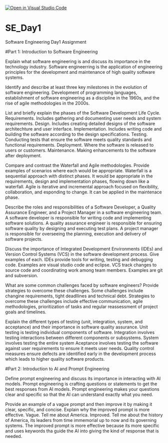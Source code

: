 [![Open in Visual Studio Code](https://classroom.github.com/assets/open-in-vscode-2e0aaae1b6195c2367325f4f02e2d04e9abb55f0b24a779b69b11b9e10269abc.svg)](https://classroom.github.com/online_ide?assignment_repo_id=16970988&assignment_repo_type=AssignmentRepo)
# SE_Day1
Software Engineering Day1 Assignment

#Part 1: Introduction to Software Engineering

Explain what software engineering is and discuss its importance in the technology industry.
Software engineerring is the application of engineering principles for the development and maintenance of high quality software systems.

Identify and describe at least three key milestones in the evolution of software engineering.
Development of programming languages, establishment of software engineering as a discipline in the 1960s, and the rise of agile methodologies in the 2000s.

List and briefly explain the phases of the Software Development Life Cycle.
Requirements. Includes gathering and documenting user needs and system requirements.
Design. Includes creating detailed designs of the software architechture and user interface.
Implementation. Includes writing code and building the software according to the design specifications.
Testing. Conducting tests that ensure the software meets quality standards and functional requirements.
Deployment. Where the software is released to users or customers.
Maintenance. Making enhancements to the software after deployment.

Compare and contrast the Waterfall and Agile methodologies. Provide examples of scenarios where each would be appropriate.
Waterfall is a sequential approach with distinct phases. It would be appropriate in the requirements, design and implementation phases, flowing down like a waterfall.
Agile is iterative and incremental approach focused on flexibility, collaboration, and esponding to change. It can be applied in the maintenace phase.

Describe the roles and responsibilities of a Software Developer, a Quality Assurance Engineer, and a Project Manager in a software engineering team.
A software developer is responsible for writing code and implementing software solutions.
A quality assurance engineer is responsible for ensuring software quality by designing and executing test plans.
A project manager is responsible for overseeing the planning, execution and delivery of software projects.

Discuss the importance of Integrated Development Environments (IDEs) and Version Control Systems (VCS) in the software development process. Give examples of each.
IDEs provide tools for writing, testing and debugging code. Examples are visual studio code and eclipse.
VCS track changes to source code and coordinating work among team members. Examples are git and subversion.

What are some common challenges faced by software engineers? Provide strategies to overcome these challenges.
Some challenges include changine requirements, tight deadllines and technical debt. 
Strategies to overcome these challenges include effective communication, agile methodologies, prioritization of tasks and regular reassessment of project goals and timelines.

Explain the different types of testing (unit, integration, system, and acceptance) and their importance in software quality assurance.
Unit testing is testing individual components of software.
Integration involves testing interactions between different components or subsystems.
System involves testing the entire system
Aceptance involves testing the software against user requirements to ensure it meets user needs.
Quality control measures ensure  defects are identified early in the development process which leads to higher quality software products.

#Part 2: Introduction to AI and Prompt Engineering


Define prompt engineering and discuss its importance in interacting with AI models.
Prompt engineering is crafting questions or statements to get the best responses from AI models.
Prompt engineering makes your questions clear and specific so that the AI can understand exactly what you need.

Provide an example of a vague prompt and then improve it by making it clear, specific, and concise. Explain why the improved prompt is more effective.
Vague. Tell me about America.
Improved. Tell me about the history of America, its leaders from time immemorial up to now and its governing systems.
The improved prompt is more effective because its more specific and uses keywords tha guide the AI into giving the kind of response that is needed.
